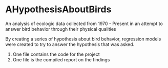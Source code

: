 # AHypothesisAboutBirds
An analysis of ecologic data collected from 1970 - Present in an attempt to answer bird behavior through their physical qualities

By creating a series of hypothesis about bird behavior, regression models were created to try to answer the hypothesis that was asked.
1. One file contains the code for the project
2. One file is the compiled report on the findings
